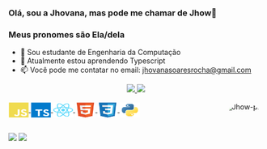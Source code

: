 ### Olá, sou a Jhovana, mas pode me chamar de Jhow👋
### Meus pronomes são Ela/dela

- 🔭 Sou estudante de Engenharia da Computação
- 🌱 Atualmente estou aprendendo Typescript
- 📫 Você pode me contatar no email: jhovanasoaresrocha@gmail.com

<div align="center">
  <a href="https://github.com/jhowwcom2ws">
  <img height="180em" src="https://github-readme-stats.vercel.app/api?username=jhowwcom2ws&show_icons=true&theme=dracula&include_all_commits=true&count_private=true"/>
  <img height="180em" src="https://github-readme-stats.vercel.app/api/top-langs/?username=jhowwcom2ws&layout=compact&langs_count=7&theme=dracula"/>
</div>
<div style="display: inline_block"><br>
  <img align="center" alt="Jhow-Js" height="30" width="40" src="https://raw.githubusercontent.com/devicons/devicon/master/icons/javascript/javascript-plain.svg">
  <img align="center" alt="Jhow-Ts" height="30" width="40" src="https://raw.githubusercontent.com/devicons/devicon/master/icons/typescript/typescript-plain.svg">
  <img align="center" alt="Jhow-React" height="30" width="40" src="https://raw.githubusercontent.com/devicons/devicon/master/icons/react/react-original.svg">
  <img align="center" alt="Jhow-HTML" height="30" width="40" src="https://raw.githubusercontent.com/devicons/devicon/master/icons/html5/html5-original.svg">
  <img align="center" alt="Jhow-CSS" height="30" width="40" src="https://raw.githubusercontent.com/devicons/devicon/master/icons/css3/css3-original.svg">
  <img align="center" alt="Jhow-Python" height="30" width="40" src="https://raw.githubusercontent.com/devicons/devicon/master/icons/python/python-original.svg">
  <img align="right" alt="Jhow-pic" height="90" style="border-radius:50px;" src="https://media.discordapp.net/attachments/886382622014599258/934273559956701226/IMG_20220114_212924_174.jpg?width=341&height=427">
</div>
  
##
  

<div>
  <a href="https://instagram.com/jhowwwow" target="_blank"><img src="https://img.shields.io/badge/-Instagram-%23E4405F?style=for-the-badge&logo=instagram&logoColor=white" target="_blank"></a>
  <a href = "mailto:jhovanasoaresrocha@gmail.com"><img src="https://img.shields.io/badge/-Gmail-%23333?style=for-the-badge&logo=gmail&logoColor=white" target="_blank"></a>
 </div>
  
 
